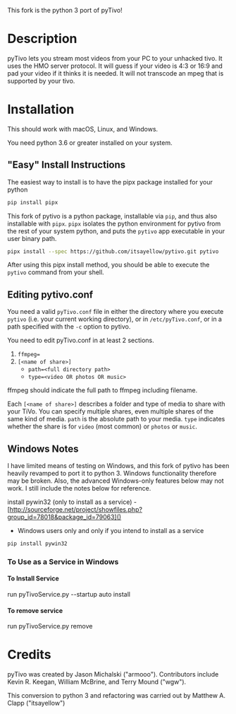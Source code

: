 This fork is the python 3 port of pyTivo!

# Description

pyTivo lets you stream most videos from your PC to your unhacked tivo. 
It uses the HMO server protocol. It will guess if your video is 4:3 or 
16:9 and pad your video if it thinks it is needed. It will not transcode 
an mpeg that is supported by your tivo.

# Installation

This should work with macOS, Linux, and Windows.

You need python 3.6 or greater installed on your system.

## "Easy" Install Instructions

The easiest way to install is to have the pipx package installed for your
python
```bash
pip install pipx
```

This fork of pytivo is a python package, installable via `pip`, and thus also
installable with `pipx`. `pipx` isolates the python environment for pytivo from
the rest of your system python, and puts the `pytivo` app executable in your
user binary path.

```bash
pipx install --spec https://github.com/itsayellow/pytivo.git pytivo
```

After using this pipx install method, you should be able to execute the
`pytivo` command from your shell.

## Editing pytivo.conf

You need a valid `pyTivo.conf` file in either the directory where you execute
`pytivo` (i.e. your current working directory), or in `/etc/pyTivo.conf`, or in
a path specified with the `-c` option to pytivo.

You need to edit pyTivo.conf in at least 2 sections.

1. `ffmpeg=`
2. `[<name of share>]`
    * `path=<full directory path>`
    * `type=<video OR photos OR music>`

ffmpeg should indicate the full path to ffmpeg including filename.

Each `[<name of share>]` describes a folder and type of media to share with
your TiVo.  You can specify multiple shares, even multiple shares of the same
kind of media.  `path` is the absolute path to your media. `type` indicates
whether the share is for `video` (most common) or `photos` or `music`.

## Windows Notes

I have limited means of testing on Windows, and this fork of pytivo has been
heavily revamped to port it to python 3.  Windows functionality therefore may
be broken.  Also, the advanced Windows-only features below may not work.  I
still include the notes below for reference.

install pywin32 (only to install as a service) - 
[http://sourceforge.net/project/showfiles.php?group_id=78018&package_id=79063]()
- Windows users only and only if you intend to install as a service

```bash
pip install pywin32
```

### To Use as a Service in Windows

#### To Install Service

run pyTivoService.py --startup auto install

#### To remove service

run pyTivoService.py remove

# Credits
pyTivo was created by Jason Michalski ("armooo"). Contributors include 
Kevin R. Keegan, William McBrine, and Terry Mound ("wgw").

This conversion to python 3 and refactoring was carried out by Matthew A. Clapp
("itsayellow")
